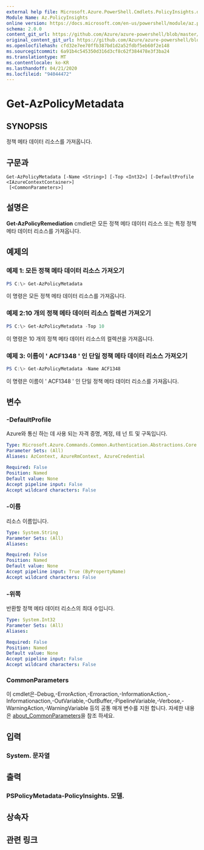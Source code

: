 ```yaml
---
external help file: Microsoft.Azure.PowerShell.Cmdlets.PolicyInsights.dll-Help.xml
Module Name: Az.PolicyInsights
online version: https://docs.microsoft.com/en-us/powershell/module/az.policyinsights/get-azpolicymetadata
schema: 2.0.0
content_git_url: https://github.com/Azure/azure-powershell/blob/master/src/PolicyInsights/PolicyInsights/help/Get-AzPolicyMetadata.md
original_content_git_url: https://github.com/Azure/azure-powershell/blob/master/src/PolicyInsights/PolicyInsights/help/Get-AzPolicyMetadata.md
ms.openlocfilehash: cfd32e7ee70ffb387bd1d2a52fdbf5eb60f2e148
ms.sourcegitcommit: 6a91b4c545350d316d3cf8c62f384478e3f3ba24
ms.translationtype: MT
ms.contentlocale: ko-KR
ms.lasthandoff: 04/21/2020
ms.locfileid: "94044472"
---
```

# Get-AzPolicyMetadata

## SYNOPSIS
정책 메타 데이터 리소스를 가져옵니다.

## 구문과

```
Get-AzPolicyMetadata [-Name <String>] [-Top <Int32>] [-DefaultProfile <IAzureContextContainer>]
 [<CommonParameters>]
```

## 설명은
**Get-AzPolicyRemediation** cmdlet은 모든 정책 메타 데이터 리소스 또는 특정 정책 메타 데이터 리소스를 가져옵니다.

## 예제의

### 예제 1: 모든 정책 메타 데이터 리소스 가져오기
```powershell
PS C:\> Get-AzPolicyMetadata
```

이 명령은 모든 정책 메타 데이터 리소스를 가져옵니다.

### 예제 2:10 개의 정책 메타 데이터 리소스 컬렉션 가져오기
```powershell
PS C:\> Get-AzPolicyMetadata -Top 10
```

이 명령은 10 개의 정책 메타 데이터 리소스의 컬렉션을 가져옵니다.

### 예제 3: 이름이 ' ACF1348 ' 인 단일 정책 메타 데이터 리소스 가져오기
```powershell
PS C:\> Get-AzPolicyMetadata -Name ACF1348
```

이 명령은 이름이 ' ACF1348 ' 인 단일 정책 메타 데이터 리소스를 가져옵니다.

## 변수

### -DefaultProfile
Azure와 통신 하는 데 사용 되는 자격 증명, 계정, 테 넌 트 및 구독입니다.

```yaml
Type: Microsoft.Azure.Commands.Common.Authentication.Abstractions.Core.IAzureContextContainer
Parameter Sets: (All)
Aliases: AzContext, AzureRmContext, AzureCredential

Required: False
Position: Named
Default value: None
Accept pipeline input: False
Accept wildcard characters: False
```

### -이름
리소스 이름입니다.

```yaml
Type: System.String
Parameter Sets: (All)
Aliases:

Required: False
Position: Named
Default value: None
Accept pipeline input: True (ByPropertyName)
Accept wildcard characters: False
```

### -위쪽
반환할 정책 메타 데이터 리소스의 최대 수입니다.

```yaml
Type: System.Int32
Parameter Sets: (All)
Aliases:

Required: False
Position: Named
Default value: None
Accept pipeline input: False
Accept wildcard characters: False
```

### CommonParameters
이 cmdlet은-Debug,-ErrorAction,-Erroraction,-InformationAction,-Informationaction,-OutVariable,-OutBuffer,-PipelineVariable,-Verbose,-WarningAction,-WarningVariable 등의 공통 매개 변수를 지원 합니다. 자세한 내용은 [about_CommonParameters](http://go.microsoft.com/fwlink/?LinkID=113216)을 참조 하세요.

## 입력

### System. 문자열

## 출력

### PSPolicyMetadata-PolicyInsights. 모델.

## 상속자

## 관련 링크
